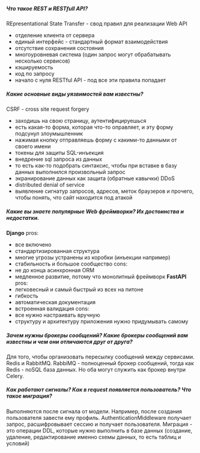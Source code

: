 ##### Что такое REST и RESTfull API?
REpresentational State Transfer - свод правил для реализации Web API
- отделение клиента от сервера
- единый интерфейс - стандартный формат взаимодействия
- отсутствие сохранения состояния
- многоуровневая система (один запрос могут обрабатывать несколько сервисов)
- кэшируемость
- код по запросу
- начало с нуля
RESTful API - под все эти правила попадает
##### Какие основные виды уязвимостей вам известны?
CSRF - cross site request forgery
- заходишь на свою страницу, аутентифицируешься
- есть какая-то форма, которая что-то оправляет, и эту форму подсунул злоумышленник
- нажимая кнопку отправляешь форму с какими-то данными от своего имени
- токены для защиты
SQL-инъекция
- внедрение sql запроса из данных
- то есть как-то подобрать синтаксис, чтобы при вставке в базу данных выполнился произвольный запрос
- экранирование данных как защита (обратные кавычки)
DDoS
- distributed denial of service
- выявление сигнатур запросов, адресов, меток браузеров и прочего, чтобы понять, что сайт находится под атакой
##### Какие вы знаете популярные Web фреймворки? Их достоинства и недостатки.
**Django**
pros:
- все включено
- стандартизированная структура
- многие угрозы устранены из коробки (инъекции например)
- стабильность и большое сообщество
cons:
- не до конца асинхронная ORM
- медленное развитие, потому что монолитный фреймворк
**FastAPI**
pros:
- легковесный и самый быстрый из всех на питоне
- гибкость
- автоматическая документация
- встроенная валидация
cons:
- все нужно настраивать вручную
- структуру и архитектуру приложения нужно придумывать самому
##### Зачем нужны брокеры сообщений? Какие брокеры сообщений вам известны и чем они отличаются друг от друга?
Для того, чтобы организовать пересылку сообщений между сервисами.
Redis и RabbitMQ. RabbiMQ - полноценный брокер сообщений, тогда как Redis - noSQL база данных. Но оба могут служить как брокер внутри Celery.
##### Как работают сигналы? Как в request появляется пользователь? Что такое миграция?
Выполняются после сигнала от модели. Например, после создания пользователя завести ему профиль.
AuthenticationMiddleware получает запрос, расшифровывает сессию и получает пользователя.
Миграция - это операции DDL, которые нужно выполнить в базе данных (создание, удаление, редактирование именно схемы данных, то есть таблиц и условий)